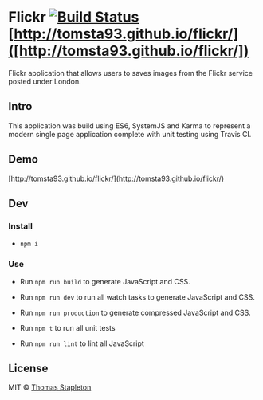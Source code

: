# Flickr [![Build Status](https://travis-ci.org/tomsta93/flickr.svg?branch=master)](https://travis-ci.org/tomsta93/flickr) [http://tomsta93.github.io/flickr/]([http://tomsta93.github.io/flickr/])
Flickr application that allows users to saves images from the Flickr service posted under London.

## Intro
This application was build using ES6, SystemJS and Karma to represent a modern single page application complete with unit testing using Travis CI.

## Demo
[http://tomsta93.github.io/flickr/](http://tomsta93.github.io/flickr/)

## Dev
### Install
* `npm i`

### Use
* Run `npm run build` to generate JavaScript and CSS.
* Run `npm run dev` to run all watch tasks to generate JavaScript and CSS.
* Run `npm run production` to generate compressed JavaScript and CSS.

* Run `npm t` to run all unit tests

* Run `npm run lint` to lint all JavaScript

## License

MIT © [Thomas Stapleton](https://github.com/tomsta93)
